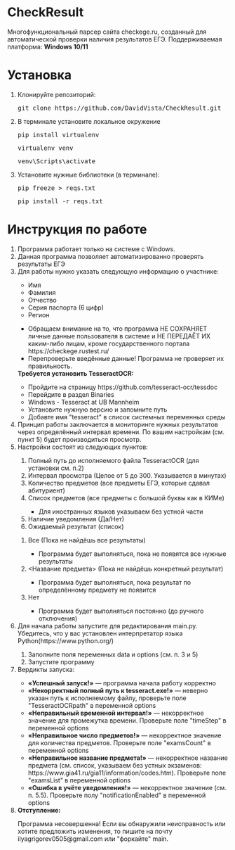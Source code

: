 <h1> <b> CheckResult </b> </h1>
Многофункциональный парсер сайта checkege.ru, созданный для автоматической проверки наличия результатов ЕГЭ.
Поддерживаемая платформа: <b>Windows 10/11</b>
<h1>Установка</h1>
<ol>
  <li> Клонируйте репозиторий: </li>
  <p><pre>git clone https://github.com/DavidVista/CheckResult.git</pre></p>
  <li> В терминале установите локальное окружение </li>
  <p>
  <pre>pip install virtualenv</pre>
  <pre>virtualenv venv</pre>
  <pre>venv\Scripts\activate</pre>
  </p>
  <li> Установите нужные библиотеки (в терминале): </li>
  <p><pre>pip freeze > reqs.txt</pre>
<pre>pip install -r reqs.txt</pre></p>
</ol>
<h1> Инструкция по работе </h1>
<p>
  <ol>
  <li> Программа работает только на системе с Windows. </li>
  <li> Данная программа позволяет автоматизированно проверять результаты ЕГЭ </li>
  <li> Для работы нужно указать следующую информацию о участнике: </li>
    <ul>
    <li>Имя</li>
    <li>Фамилия</li>
   <li>Отчество</li>
    <li>Серия паспорта (6 цифр)</li>
    <li>Регион</li>
    </ul>
<ul type="square">
<li>Обращаем внимание на то, что программа НЕ СОХРАНЯЕТ личные данные
пользователя в системе и НЕ ПЕРЕДАЁТ ИХ каким-либо лицам, кроме
государственного портала https://checkege.rustest.ru/ </li>
<li> Перепроверьте введённые данные! Программа не проверяет их правильность. </li> </ul>
<b>Требуется установить TesseractOCR:</b>
    <ul>
    <li> Пройдите на страницу https://github.com/tesseract-ocr/tessdoc </li>
    <li> Перейдите в раздел Binaries </li>
    <li> Windows - Tesseract at UB Mannheim </li>
    <li> Установите нужную версию и запомните путь </li>
    <li> Добавте имя "tesseract" в список системных переменных среды </li>
    </ul>
<li> Принцип работы заключается в мониторинге нужных результатов через определённый
интервал времени.
По вашим настройкам (см. пункт 5) будет производиться просмотр. </li>
<li> Настройки состоят из следующих пунктов: </li>
    <ol type="1">
    <li> Полный путь до исполняемого файла TesseractOCR (для установки см. п.2)</li>
    <li> Интервал просмотра (Целое от 5 до 300. Указывается в минутах)</li>
    <li> Количество предметов (все предметы ЕГЭ, которые сдавал абитуриент)</li>
    <li> Список предметов (все предметы с большой буквы как в КИМе)</li>
        <ul type="square"><li>Для иностранных языков указываем без устной части</li></ul>
    <li> Наличие уведомления (Да/Нет)</li>
    <li> Ожидаемый результат (список)</li>
    </ol>
        <ol>
        <li> Все (Пока не найдёшь все результаты)</li>
            <ul type="square"><li>Программа будет выполняться, пока не появятся все нужные результаты</li></ul>
        <li> <Название предмета> (Пока не найдёшь конкретный результат) </li>
            <ul type="square"><li>Программа будет выполняться, пока результат по определённому предмету
            не появится</li></ul>
        <li> Нет </li>
            <ul type="square"><li>Программа будет выполняться постоянно (до ручного отключения)</li></ul>
        </ol>
  <li> Для начала работы запустите для редактирования main.py. Убедитесь, что у вас установлен интерпретатор языка Python(https://www.python.org/)</li>
    <ol>
      <li> Заполните поля переменных data и options (см. п. 3 и 5) </li>
      <li> Запустите программу </li>
    </ol>
  <li> Вердикты запуска: </li>
          <ul>
            <li> <b>«Успешный запуск!»</b> — программа начала работу корректно </li>
            <li> <b>«Некорректный полный путь к tesseract.exe!»</b> — неверно указан путь к исполняемому файлу, проверьте поле "TesseractOCRpath" в переменной options</li>
            <li> <b>«Неправильный временной интервал!»</b> — некорректное значение для промежутка времени. Проверьте поле "timeStep" в переменной options</li>
            <li> <b>«Неправильное число предметов!»</b> — некорректное значение для количества предметов. Проверьте поле "examsCount" в переменной options</li>
            <li> <b>«Неправильное название предмета!»</b> — некорректное название предмета (см. список, указываем без устных экзаменов: https://www.gia41.ru/gia11/information/codes.htm). Проверьте поле "examsList" в переменной options</li>
            <li> <b>«Ошибка в учёте уведомления!»</b> — некорректное значение (см. п. 5.5). Проверьте полу "notificationEnabled" в переменной options </li>
          </ul>
  <li> <b>Отступление:</b></li>
          <p> Программа несовершенна! Если вы обнаружили неисправность или хотите предложить изменения, то пишите на почту ilyagrigorev0505@gmail.com или "форкайте" main. </p>
  </ol>
</p>
